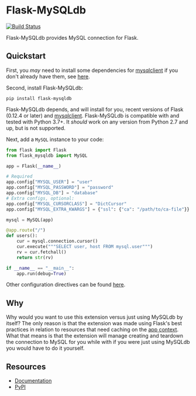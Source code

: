 Flask-MySQLdb
================

[![Build Status](https://travis-ci.com/alexferl/flask-mysqldb.svg?branch=master)](https://travis-ci.com/alexferl/flask-mysqldb)

Flask-MySQLdb provides MySQL connection for Flask.

Quickstart
----------

First, you _may_ need to install some dependencies for [mysqlclient](https://github.com/PyMySQL/mysqlclient)
if you don't already have them, see [here](https://github.com/PyMySQL/mysqlclient#install).

Second, install Flask-MySQLdb:
```shell
pip install flask-mysqldb
```

Flask-MySQLdb depends, and will install for you, recent versions of Flask
(0.12.4 or later) and [mysqlclient](https://github.com/PyMySQL/mysqlclient-python).
Flask-MySQLdb is compatible with and tested with Python 3.7+. It _should_ work on any
version from Python 2.7 and up, but is not supported.

Next, add a ``MySQL`` instance to your code:

```python
from flask import Flask
from flask_mysqldb import MySQL

app = Flask(__name__)

# Required
app.config["MYSQL_USER"] = "user"
app.config["MYSQL_PASSWORD"] = "password"
app.config["MYSQL_DB"] = "database"
# Extra configs, optional:
app.config["MYSQL_CURSORCLASS"] = "DictCursor"
app.config["MYSQL_EXTRA_KWARGS"] = {"ssl": {"ca": "/path/to/ca-file"}}

mysql = MySQL(app)

@app.route("/")
def users():
    cur = mysql.connection.cursor()
    cur.execute("""SELECT user, host FROM mysql.user""")
    rv = cur.fetchall()
    return str(rv)

if __name__ == "__main__":
    app.run(debug=True)
```

Other configuration directives can be found [here](http://flask-mysqldb.readthedocs.io/en/latest/#configuration).

Why
---
Why would you want to use this extension versus just using MySQLdb by itself?
The only reason is that the extension was made using Flask's best practices in relation
to resources that need caching on the [app context](http://flask.pocoo.org/docs/0.12/appcontext/#context-usage).
What that means is that the extension will manage creating and teardown the connection to MySQL
for you while with if you were just using MySQLdb you would have to do it yourself.


Resources
---------

- [Documentation](http://flask-mysqldb.readthedocs.org/en/latest/)
- [PyPI](https://pypi.python.org/pypi/Flask-MySQLdb)
